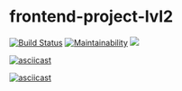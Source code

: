 # frontend-project-lvl2
[![Build Status](https://travis-ci.org/AlexanderMalikh/frontend-project-lvl2.svg?branch=master)](https://travis-ci.org/AlexanderMalikh/frontend-project-lvl2) [![Maintainability](https://api.codeclimate.com/v1/badges/d1127f0ace47f9c66840/maintainability)](https://codeclimate.com/github/AlexanderMalikh/frontend-project-lvl2/maintainability) <a href="https://codeclimate.com/github/AlexanderMalikh/frontend-project-lvl2/test_coverage"><img src="https://api.codeclimate.com/v1/badges/d1127f0ace47f9c66840/test_coverage" /></a>

[![asciicast](https://asciinema.org/a/XuGxZA9XKxnt5RJCsv5MRYGoy.svg)](https://asciinema.org/a/XuGxZA9XKxnt5RJCsv5MRYGoy)

[![asciicast](https://asciinema.org/a/lTQC1vqhvJUMITvYY01fNCuG9.svg)](https://asciinema.org/a/lTQC1vqhvJUMITvYY01fNCuG9)

